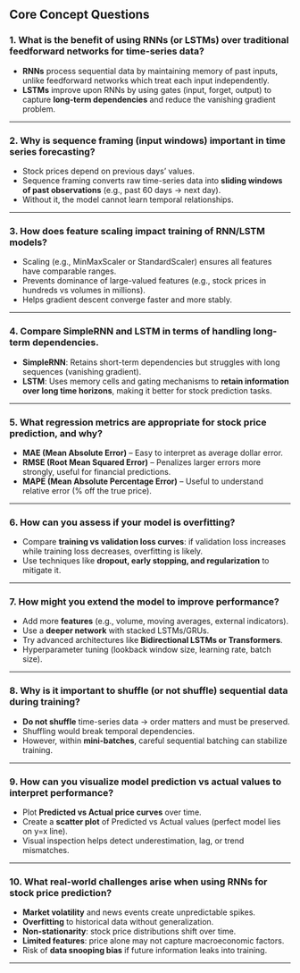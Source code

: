 

## Core Concept Questions  

### 1. What is the benefit of using RNNs (or LSTMs) over traditional feedforward networks for time-series data?  
- **RNNs** process sequential data by maintaining memory of past inputs, unlike feedforward networks which treat each input independently.  
- **LSTMs** improve upon RNNs by using gates (input, forget, output) to capture **long-term dependencies** and reduce the vanishing gradient problem.  

---

### 2. Why is sequence framing (input windows) important in time series forecasting?  
- Stock prices depend on previous days’ values.  
- Sequence framing converts raw time-series data into **sliding windows of past observations** (e.g., past 60 days → next day).  
- Without it, the model cannot learn temporal relationships.  

---

### 3. How does feature scaling impact training of RNN/LSTM models?  
- Scaling (e.g., MinMaxScaler or StandardScaler) ensures all features have comparable ranges.  
- Prevents dominance of large-valued features (e.g., stock prices in hundreds vs volumes in millions).  
- Helps gradient descent converge faster and more stably.  

---

### 4. Compare SimpleRNN and LSTM in terms of handling long-term dependencies.  
- **SimpleRNN**: Retains short-term dependencies but struggles with long sequences (vanishing gradient).  
- **LSTM**: Uses memory cells and gating mechanisms to **retain information over long time horizons**, making it better for stock prediction tasks.  

---

### 5. What regression metrics are appropriate for stock price prediction, and why?  
- **MAE (Mean Absolute Error)** – Easy to interpret as average dollar error.  
- **RMSE (Root Mean Squared Error)** – Penalizes larger errors more strongly, useful for financial predictions.  
- **MAPE (Mean Absolute Percentage Error)** – Useful to understand relative error (% off the true price).  

---

### 6. How can you assess if your model is overfitting?  
- Compare **training vs validation loss curves**: if validation loss increases while training loss decreases, overfitting is likely.  
- Use techniques like **dropout, early stopping, and regularization** to mitigate it.  

---

### 7. How might you extend the model to improve performance?  
- Add more **features** (e.g., volume, moving averages, external indicators).  
- Use a **deeper network** with stacked LSTMs/GRUs.  
- Try advanced architectures like **Bidirectional LSTMs or Transformers**.  
- Hyperparameter tuning (lookback window size, learning rate, batch size).  

---

### 8. Why is it important to shuffle (or not shuffle) sequential data during training?  
- **Do not shuffle** time-series data → order matters and must be preserved.  
- Shuffling would break temporal dependencies.  
- However, within **mini-batches**, careful sequential batching can stabilize training.  

---

### 9. How can you visualize model prediction vs actual values to interpret performance?  
- Plot **Predicted vs Actual price curves** over time.  
- Create a **scatter plot** of Predicted vs Actual values (perfect model lies on y=x line).  
- Visual inspection helps detect underestimation, lag, or trend mismatches.  

---

### 10. What real-world challenges arise when using RNNs for stock price prediction?  
- **Market volatility** and news events create unpredictable spikes.  
- **Overfitting** to historical data without generalization.  
- **Non-stationarity**: stock price distributions shift over time.  
- **Limited features**: price alone may not capture macroeconomic factors.  
- Risk of **data snooping bias** if future information leaks into training.  

---
